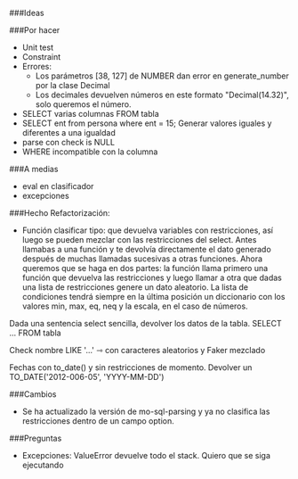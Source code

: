 ###Ideas

###Por hacer
- Unit test
- Constraint
- Errores:
  - Los parámetros [38, 127] de NUMBER dan error en generate_number por la clase Decimal
  - Los decimales devuelven números en este formato "Decimal(14.32)", solo queremos el número.
- SELECT varias columnas FROM tabla
- SELECT ent from persona where ent = 15; Generar valores iguales y diferentes a una igualdad
- parse con check is NULL
- WHERE incompatible con la columna

###A medias
- eval en clasificador
- excepciones

###Hecho
Refactorización: 
- Función clasificar tipo: que devuelva variables con restricciones, así luego
se pueden mezclar con las restricciones del select. Antes llamabas a una función y 
te devolvía directamente el dato generado después de muchas llamadas sucesivas a 
otras funciones. Ahora queremos que se haga en dos partes: la función llama primero 
una función que devuelva las restricciones y luego llamar a otra que dadas una lista de
restricciones genere un dato aleatorio. La lista de condiciones tendrá siempre en la última
posición un diccionario con los valores min, max, eq, neq y la escala, en el caso de números.

Dada una sentencia select sencilla, devolver los datos de la tabla. SELECT ... FROM tabla

Check nombre LIKE '...' ⇾ con caracteres aleatorios y Faker mezclado

Fechas con to_date() y sin restricciones de momento. Devolver un TO_DATE('2012-006-05', 'YYYY-MM-DD')

###Cambios
- Se ha actualizado la versión de mo-sql-parsing y ya
no clasifica las restricciones dentro de un campo option.

###Preguntas
- Excepciones: ValueError devuelve todo el stack. Quiero que se siga ejecutando
